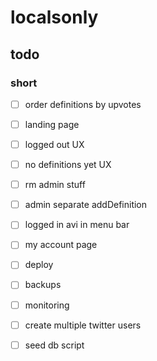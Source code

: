 # localsonly

## todo

### short
- [ ] order definitions by upvotes
- [ ] landing page
- [ ] logged out UX
- [ ] no definitions yet UX

- [ ] rm admin stuff
- [ ] admin separate addDefinition

- [ ] logged in avi in menu bar
- [ ] my account page

- [ ] deploy
- [ ] backups
- [ ] monitoring

- [ ] create multiple twitter users
- [ ] seed db script
